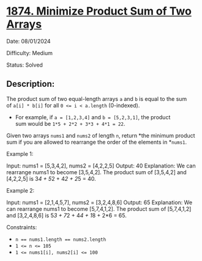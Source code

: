 # [1874\. Minimize Product Sum of Two Arrays](https://leetcode.com/problems/minimize-product-sum-of-two-arrays/)

Date: 08/01/2024

Difficulty: Medium

Status: Solved

## Description:

The product sum of two equal-length arrays `a` and `b` is equal to the sum of `a[i] * b[i]` for all `0 <= i < a.length` (0-indexed).

-   For example, if `a = [1,2,3,4]` and `b = [5,2,3,1]`, the product sum would be `1*5 + 2*2 + 3*3 + 4*1 = 22`.

Given two arrays `nums1` and `nums2` of length `n`, return *the minimum product sum if you are allowed to rearrange the order of the elements in *`nums1`. 

Example 1:

Input: nums1 = [5,3,4,2], nums2 = [4,2,2,5]
Output: 40
Explanation: We can rearrange nums1 to become [3,5,4,2]. The product sum of [3,5,4,2] and [4,2,2,5] is 3*4 + 5*2 + 4*2 + 2*5 = 40.

Example 2:

Input: nums1 = [2,1,4,5,7], nums2 = [3,2,4,8,6]
Output: 65
Explanation: We can rearrange nums1 to become [5,7,4,1,2]. The product sum of [5,7,4,1,2] and [3,2,4,8,6] is 5*3 + 7*2 + 4*4 + 1*8 + 2*6 = 65.

Constraints:

-   `n == nums1.length == nums2.length`
-   `1 <= n <= 105`
-   `1 <= nums1[i], nums2[i] <= 100`